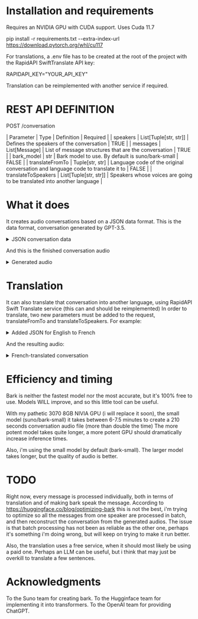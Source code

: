 # Installation and requirements

Requires an NVIDIA GPU with CUDA support.
Uses Cuda 11.7

pip install -r requirements.txt --extra-index-url https://download.pytorch.org/whl/cu117

For translations, a .env file has to be created at the root of the project with the RapidAPI SwiftTranslate API key:

RAPIDAPI_KEY="YOUR_API_KEY"

Translation can be reimplemented with another service if required.

# REST API DEFINITION

POST /conversation

| Parameter | Type | Definition | Required |
| speakers | List[Tuple[str, str]] | Defines the speakers of the conversation | TRUE |
| messages | List[Message] | List of message structures that are the conversation | TRUE |
| bark_model | str | Bark model to use. By default is suno/bark-small | FALSE |
| translateFromTo | Tuple[str, str] | Language code of the original conversation and language code to translate it to | FALSE |
| translateToSpeakers | List[Tuple[str, str]] | Speakers whose voices are going to be translated into another language |

# What it does

It creates audio conversations based on a JSON data format.
This is the data format, conversation generated by GPT-3.5.

<details>
  <summary>JSON conversation data</summary> 
  
  ```
{
    "bark_model": "suno/bark-small",
    "speakers": [
        ["Alex", "v2/en_speaker_1"],
        ["Luis", "v2/en_speaker_2"]
    ],
    "messages": [
        {
            "speaker": "Alex",
            "message": "Luis, have you ever wondered about the meaning of life, especially in this era of rapid advancements in AI?"
        },
        {
            "speaker": "Luis",
            "message": "Absolutely, Alex. It's a profound question. Do you think AI has any role in defining the purpose of our existence?"
        },
        {
            "speaker": "Alex",
            "message": "Interesting thought. While AI enhances our capabilities, I believe the meaning of life goes beyond technological advancements. What's your take?"
        },
        {
            "speaker": "Luis",
            "message": "I agree, Alex. AI may assist us, but finding purpose is a personal journey. It's about connections, experiences, and making a positive impact on the world."
        },
        {
            "speaker": "Alex",
            "message": "True. Our interactions with AI should enrich our lives, not overshadow the human experience. What values do you think are crucial in this context?"
        },
        {
            "speaker": "Luis",
            "message": "Empathy, compassion, and creativity come to mind. These human qualities define our essence and contribute to a meaningful life."
        },
        {
            "speaker": "Alex",
            "message": "Absolutely. AI can handle tasks, but the depth of human emotions and the pursuit of knowledge give life its richness. How do you see the balance between AI and humanity?"
        },
        {
            "speaker": "Luis",
            "message": "Maintaining a balance is crucial. We should leverage AI for efficiency but ensure it aligns with our values. Human connection remains irreplaceable."
        },
        {
            "speaker": "Alex",
            "message": "Well said, Luis. It's about using technology as a tool to enhance our lives rather than letting it dictate our existence. What about the ethical aspects of AI?"
        },
        {
            "speaker": "Luis",
            "message": "Ethics are vital. We need responsible AI development to prevent unintended consequences. Ensuring AI aligns with human values is key to a harmonious future."
        },
        {
            "speaker": "Alex",
            "message": "Couldn't agree more. As we navigate this AI era, fostering a global conversation on ethics and values will be crucial. What role do you see for individuals in shaping this future?"
        },
        {
            "speaker": "Luis",
            "message": "Individuals play a significant role. By staying informed, promoting ethical practices, and actively participating in discussions, we can collectively shape a positive future."
        },
        {
            "speaker": "Alex",
            "message": "Absolutely, Luis. It's a shared responsibility. As we harness the power of AI, let's ensure it aligns with our collective vision of a purposeful and meaningful life. What do you envision for the future?"
        },
        {
            "speaker": "Luis",
            "message": "I see a future where AI and humanity coexist harmoniously, complementing each other's strengths. Together, we can unlock new possibilities and make a positive impact on the world."
        },
        {
            "speaker": "Alex",
            "message": "Well said, Luis. Let's work towards that future. As we navigate this era, let's ensure the meaning of life continues to thrive, enriched by our humanity and guided by ethical principles."
        },
        {
            "speaker": "Luis",
            "message": "Agreed, Alex. It's a journey worth taking. As long as we keep our values at the forefront, the era of AI can be a force for good in defining the meaning of life."
        }
    ]
}
  ```
  
</details>

And this is the finished conversation audio

<details>
  <summary>Generated audio</summary> 

    [Audio](mp4/AI_EN.mp4)

</details>



# Translation

It can also translate that conversation into another language, using RapidAPI Swift Translate service (this can and should be reimplemented)
In order to translate, two new parameters must be added to the request, translateFromTo and translateToSpeakers.
For example:

<details>
    <summary>Added JSON for English to French</summary> 
    ```
    "translateFromTo": ["en", "fr"],
    "translateToSpeakers": [
        ["Alex", "v2/fr_speaker_1"],
        ["Luis", "v2/fr_speaker_2"]
    ]
    ```
</details>

And the resulting audio:

<details>
    <summary>French-translated conversation</summary>

    [Audio](mp4/AI_FR.mp4)
</details>




# Efficiency and timing

Bark is neither the fastest model nor the most accurate, but it's 100% free to use. Models WILL improve, and so
this little tool can be useful.

With my pathetic 3070 8GB NIVIA GPU (i will replace it soon), the small model (suno/bark-small) it takes between 6-7.5 minutes to create a 210 seconds conversation audio file (more than double the time)
The more potent model takes quite longer, a more potent GPU should dramatically increase inference times.

Also, i'm using the small model by default (bark-small). The larger model takes longer, but the quality of audio is better.

# TODO

Right now, every message is processed individually, both in terms of translation and of making bark speak the message.
According to https://huggingface.co/blog/optimizing-bark this is not the best, i'm trying to optimize so all the messages from one speaker
are processed in batch, and then reconstruct the conversation from the generated audios.
The issue is that batch processing has not been as reliable as the other one, perhaps it's something i'm doing wrong, but will keep on trying to make it run better.

Also, the translation uses a free service, when it should most likely be using a paid one. Perhaps an LLM can be useful, but i think that may just be overkill to translate a few sentences.

# Acknowledgments

To the Suno team for creating bark.
To the Hugginface team for implementing it into transformers.
To the OpenAI team for providing ChatGPT.

